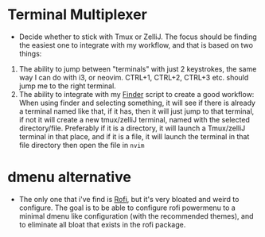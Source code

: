 # Terminal Multiplexer
- Decide whether to stick with Tmux or ZelliJ. The focus should be finding the easiest one to integrate with my workflow, and that is based on two things:
1. The ability to jump between "terminals" with just 2 keystrokes, the same way I can do with i3, or neovim. CTRL+1, CTRL+2, CTRL+3 etc. should jump me to the right terminal.
2. The ability to integrate with my [Finder](./scripts/finder) script to create a good workflow: When using finder and selecting something, it will see if there is already a terminal named like that, if it has, then it will just jump to that terminal, if not it will create a new tmux/zelliJ terminal, named with the selected directory/file. Preferably if it is a directory, it will launch a Tmux/zelliJ terminal in that place, and if it is a file, it will launch the terminal in that file directory then open the file in `nvim`

# dmenu alternative
- The only one that i've find is [Rofi](https://github.com/davatorium/rofi), but it's very bloated and weird to configure. The goal is to be able to configure rofi powermenu to a minimal dmenu like configuration (with the recommended themes), and to eliminate all bloat that exists in the rofi package.
